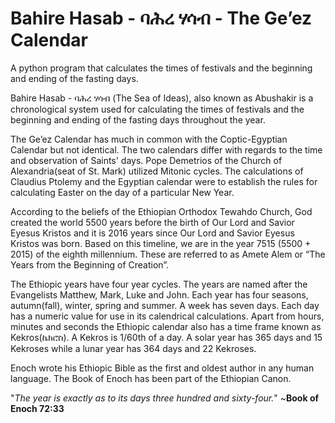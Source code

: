 # Bahire Hasab - ባሕረ ሃሳብ - The Ge’ez Calendar

A python program that calculates the times of festivals and the beginning and ending of the fasting days.

Bahire Hasab - ባሕረ ሃሳብ (The Sea of Ideas), also known as Abushakir is a chronological system used for calculating the times of festivals and the beginning and ending of the fasting days throughout the year.

The Ge’ez Calendar has much in common with the Coptic-Egyptian Calendar but not identical. The two calendars differ with regards to the time and observation of Saints' days. Pope Demetrios of the Church of Alexandria(seat of St. Mark) utilized Mitonic cycles. The calculations of Claudius Ptolemy and the Egyptian calendar were to establish the rules for calculating Easter on the day of a particular New Year.

According to the beliefs of the Ethiopian Orthodox Tewahdo Church, God created the world 5500 years before the birth of Our Lord and Savior Eyesus Kristos and it is 2016 years since Our Lord and Savior Eyesus Kristos was born. Based on this timeline, we are in the year 7515 (5500 + 2015) of the eighth millennium. These are referred to as Amete Alem or “The Years from the Beginning of Creation”.


The Ethiopic years have four year cycles. The years are named after the Evangelists Matthew, Mark, Luke and John. Each year has four seasons, autumn(fall), winter, spring and summer. A week has seven days. Each day has a numeric value for use in its calendrical calculations. Apart from hours, minutes and seconds the Ethiopic calendar also has a time frame known as Kekros(ኬክሮስ). A Kekros is 1/60th of a day. A solar year has 365 days and 15 Kekroses while a lunar year has 364 days and 22 Kekroses. 

Enoch wrote his Ethiopic Bible as the first and oldest author in any human language. The Book of Enoch has been part of the Ethiopian Canon. 

"_The year is exactly as to its days three hundred and sixty-four._"
                                    ~**Book of Enoch 72:33**
